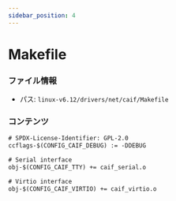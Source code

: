 ```yaml
---
sidebar_position: 4
---
```

# Makefile

### ファイル情報

- パス: `linux-v6.12/drivers/net/caif/Makefile`

### コンテンツ

```txt
# SPDX-License-Identifier: GPL-2.0
ccflags-$(CONFIG_CAIF_DEBUG) := -DDEBUG

# Serial interface
obj-$(CONFIG_CAIF_TTY) += caif_serial.o

# Virtio interface
obj-$(CONFIG_CAIF_VIRTIO) += caif_virtio.o

```
